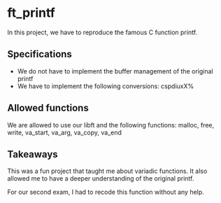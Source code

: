 # ft_printf

In this project, we have to reproduce the famous C function printf.

## Specifications

- We do not have to implement the buffer management of the original printf
- We have to implement the following conversions: cspdiuxX%

## Allowed functions

We are allowed to use our libft and the following functions:
malloc, free, write, va_start, va_arg, va_copy, va_end

## Takeaways

This was a fun project that taught me about variadic functions. 
It also allowed me to have a deeper understanding of the original printf.

For our second exam, I had to recode this function without any help.

